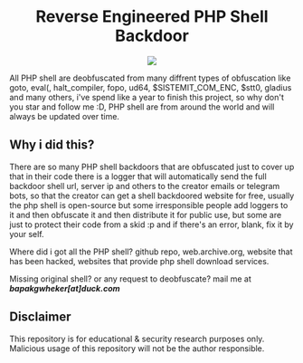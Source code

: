 <div align="center"><h1>Reverse Engineered PHP Shell Backdoor</h1></div>
<p align="center">
	<img src="https://img.shields.io/badge/PHP-all-blue">
</p>

All PHP shell are deobfuscated from many diffrent types of obfuscation like goto, eval(, halt_compiler, fopo, ud64, $SISTEMIT_COM_ENC, $stt0, gladius and many others, i've spend like a year to finish this project, so why don't you star and follow me :D, PHP shell are from around the world and will always be updated over time.

## Why i did this?

There are so many PHP shell backdoors that are obfuscated just to cover up that in their code there is a logger that will automatically send the full backdoor shell url, server ip and others to the creator emails or telegram bots, so that the creator can get a shell backdoored website for free, usually the php shell is open-source but some irresponsible people add loggers to it and then obfuscate it and then distribute it for public use, but some are just to protect their code from a skid :p and if there's an error, blank, fix it by your self.

Where did i got all the PHP shell? github repo, web.archive.org, website that has been hacked, websites that provide php shell download services.

Missing original shell? or any request to deobfuscate? mail me at *<b>bapakgwheker[at]duck.com</b>*

## Disclaimer

This repository is for educational & security research purposes only.
Malicious usage of this repository will not be the author responsible.
